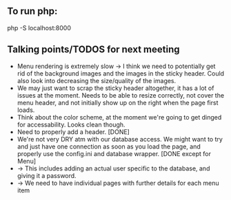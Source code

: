 ## To run php:
php -S localhost:8000

## Talking points/TODOS for next meeting
* Menu rendering is extremely slow -> I think we need to potentially get rid of the background images and the images in the sticky header. Could also look into decreasing the size/quality of the images. 
* We may just want to scrap the sticky header altogether, it has a lot of issues at the moment. Needs to be able to resize correctly, not cover the menu header, and not initially show up on the right when the page first loads. 
* Think about the color scheme, at the moment we're going to get dinged for accessability. Looks clean though. 
* Need to properly add a header. [DONE]
* We're not very DRY atm with our database access. We might want to try and just have one connection as soon as you load the page, and properly use the config.ini and database wrapper. [DONE except for Menu]
* -> This includes adding an actual user specific to the database, and giving it a password. 
* -> We need to have individual pages with further details for each menu item
